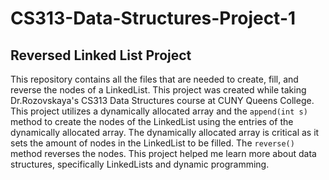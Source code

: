 # CS313-Data-Structures-Project-1

## Reversed Linked List Project

This repository contains all the files that are needed to create, fill, and reverse the nodes of a LinkedList. This project was created while taking Dr.Rozovskaya's CS313 Data Structures course at CUNY Queens College. This project utilizes a dynamically allocated array and the `append(int s)` method to create the nodes of the LinkedList using the entries of the dynamically allocated array. The dynamically allocated array is critical as it sets the amount of nodes in the LinkedList to be filled. The `reverse()` method reverses the nodes. This project helped me learn more about data structures, specifically LinkedLists and dynamic programming. 
